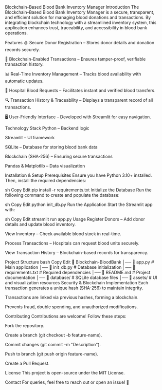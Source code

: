 Blockchain-Based Blood Bank Inventory Manager
Introduction
The Blockchain-Based Blood Bank Inventory Manager is a secure, transparent, and efficient solution for managing blood donations and transactions. By integrating blockchain technology with a streamlined inventory system, this application enhances trust, traceability, and accessibility in blood bank operations.

Features
🩸 Secure Donor Registration – Stores donor details and donation records securely.

🔗 Blockchain-Enabled Transactions – Ensures tamper-proof, verifiable transaction history.

📊 Real-Time Inventory Management – Tracks blood availability with automatic updates.

🏥 Hospital Blood Requests – Facilitates instant and verified blood transfers.

🔍 Transaction History & Traceability – Displays a transparent record of all transactions.

🖥️ User-Friendly Interface – Developed with Streamlit for easy navigation.

Technology Stack
Python – Backend logic

Streamlit – UI framework

SQLite – Database for storing blood bank data

Blockchain (SHA-256) – Ensuring secure transactions

Pandas & Matplotlib – Data visualization

Installation & Setup
Prerequisites
Ensure you have Python 3.10+ installed. Then, install the required dependencies:

sh
Copy
Edit
pip install -r requirements.txt
Initialize the Database
Run the following command to create and populate the database:

sh
Copy
Edit
python init_db.py
Run the Application
Start the Streamlit app with:

sh
Copy
Edit
streamlit run app.py
Usage
Register Donors – Add donor details and update blood inventory.

View Inventory – Check available blood stock in real-time.

Process Transactions – Hospitals can request blood units securely.

View Transaction History – Blockchain-based records for transparency.

Project Structure
bash
Copy
Edit
📂 Blockchain-BloodBank
│── 📄 app.py               # Main application
│── 📄 init_db.py           # Database initialization
│── 📄 requirements.txt     # Required dependencies
│── 📄 README.md            # Project documentation
│── 📂 database/            # SQLite database files
│── 📂 assets/              # UI and visualization resources
Security & Blockchain Implementation
Each transaction generates a unique hash (SHA-256) to maintain integrity.

Transactions are linked via previous hashes, forming a blockchain.

Prevents fraud, double spending, and unauthorized modifications.

Contributing
Contributions are welcome! Follow these steps:

Fork the repository.

Create a branch (git checkout -b feature-name).

Commit changes (git commit -m "Description").

Push to branch (git push origin feature-name).

Create a Pull Request.

License
This project is open-source under the MIT License.

Contact
For queries, feel free to reach out or open an issue! 🚀
